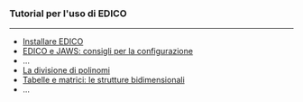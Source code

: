 ### Tutorial per l'uso di EDICO
* * *

- [Installare EDICO](/tutorial/docs/01_installare)
- [EDICO e JAWS: consigli per la configurazione](/tutorial/docs/jaws)
- ...
- [La divisione di polinomi](/tutorial/docs/divisione-polinomi)
- [Tabelle e matrici: le strutture bidimensionali](/tutorial/docs/matrici)
- ...
